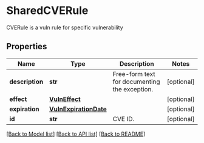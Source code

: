 # SharedCVERule

CVERule is a vuln rule for specific vulnerability

## Properties
Name | Type | Description | Notes
------------ | ------------- | ------------- | -------------
**description** | **str** | Free-form text for documenting the exception.  | [optional] 
**effect** | [**VulnEffect**](VulnEffect.md) |  | [optional] 
**expiration** | [**VulnExpirationDate**](VulnExpirationDate.md) |  | [optional] 
**id** | **str** | CVE ID.  | [optional] 

[[Back to Model list]](../README.md#documentation-for-models) [[Back to API list]](../README.md#documentation-for-api-endpoints) [[Back to README]](../README.md)


